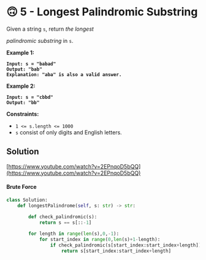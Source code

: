 # 🙃 5 - Longest Palindromic Substring

Given a string `s`, return _the longest_&#x20;

_palindromic_ _substring_ in `s`.

&#x20;

**Example 1:**

<pre><code><strong>Input: s = "babad"
</strong><strong>Output: "bab"
</strong><strong>Explanation: "aba" is also a valid answer.
</strong></code></pre>

**Example 2:**

<pre><code><strong>Input: s = "cbbd"
</strong><strong>Output: "bb"
</strong></code></pre>

&#x20;

**Constraints:**

* `1 <= s.length <= 1000`
* `s` consist of only digits and English letters.



## Solution

[https://www.youtube.com/watch?v=2EPnqoD5bQQ](https://www.youtube.com/watch?v=2EPnqoD5bQQ)

#### Brute Force

```python
class Solution:
    def longestPalindrome(self, s: str) -> str:

        def check_palindromic(s):
            return s == s[::-1]
        
        for length in range(len(s),0,-1):
            for start_index in range(0,len(s)+1-length):
                if check_palindromic(s[start_index:start_index+length]):
                    return s[start_index:start_index+length]
```
